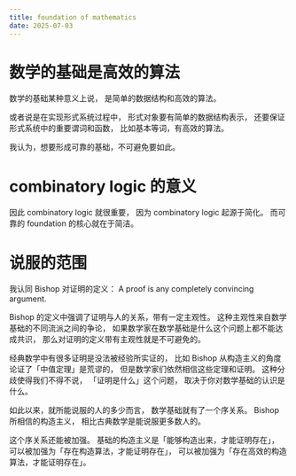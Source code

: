 ```yaml
---
title: foundation of mathematics
date: 2025-07-03
---
```


# 数学的基础是高效的算法

数学的基础某种意义上说，
是简单的数据结构和高效的算法。

或者说是在实现形式系统过程中，
形式对象要有简单的数据结构表示，
还要保证形式系统中的重要谓词和函数，
比如基本等词，有高效的算法。

我认为，想要形成可靠的基础，不可避免要如此。

# combinatory logic 的意义

因此 combinatory logic 就很重要，
因为 combinatory logic 起源于简化。
而可靠的 foundation 的核心就在于简洁。

# 说服的范围

我认同 Bishop 对证明的定义：
A proof is any completely convincing argument.

Bishop 的定义中强调了证明与人的关系，带有一定主观性。
这种主观性来自数学基础的不同流派之间的争论，
如果数学家在数学基础是什么这个问题上都不能达成共识，
那么对证明的定义带有主观性就是不可避免的。

经典数学中有很多证明是没法被经验所实证的，
比如 Bishop 从构造主义的角度论证了「中值定理」是荒谬的，
但是数学家们依然相信这些定理和证明。
这种分歧使得我们不得不说，
「证明是什么」这个问题，
取决于你对数学基础的认识是什么。

如此以来，就所能说服的人的多少而言，
数学基础就有了一个序关系。
Bishop 所相信的构造主义，
相比古典数学是能说服更多数人的。

这个序关系还能被加强。
基础的构造主义是「能够构造出来，才能证明存在」，
可以被加强为「存在构造算法，才能证明存在」，
可以被加强为「存在高效的构造算法，才能证明存在」。
